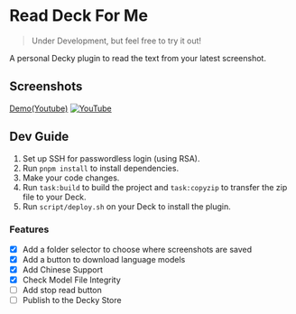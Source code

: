 # Read Deck For Me

> Under Development, but feel free to try it out!

A personal Decky plugin to read the text from your latest screenshot.

## Screenshots

[Demo(Youtube)](https://www.youtube.com/watch?v=fjsc5IqgmzU?si=0S-l1QOr71csefn8)
[![YouTube](http://i.ytimg.com/vi/fjsc5IqgmzU/hqdefault.jpg)](https://www.youtube.com/watch?v=fjsc5IqgmzU)
## Dev Guide

1. Set up SSH for passwordless login (using RSA).
2. Run `pnpm install` to install dependencies.
3. Make your code changes.
4. Run `task:build` to build the project and `task:copyzip` to transfer the zip file to your Deck.
5. Run `script/deploy.sh` on your Deck to install the plugin.


### Features

- [x] Add a folder selector to choose where screenshots are saved
- [x] Add a button to download language models
- [x] Add Chinese Support
- [x] Check Model File Integrity
- [ ] Add stop read button
- [ ] Publish to the Decky Store
